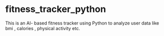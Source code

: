 # fitness_tracker_python
 This is  an AI- based fitness tracker using Python to analyze user data like bmi , calories , physical activity etc. 
